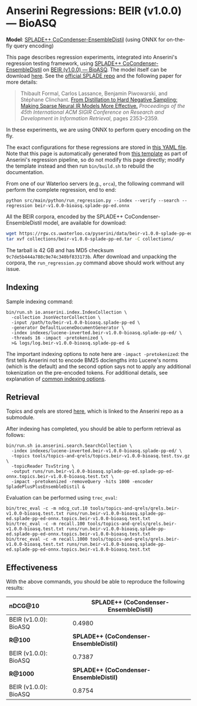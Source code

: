 # Anserini Regressions: BEIR (v1.0.0) &mdash; BioASQ

**Model**: [SPLADE++ CoCondenser-EnsembleDistil](https://arxiv.org/abs/2205.04733) (using ONNX for on-the-fly query encoding)

This page describes regression experiments, integrated into Anserini's regression testing framework, using [SPLADE++ CoCondenser-EnsembleDistil](https://arxiv.org/abs/2205.04733) on [BEIR (v1.0.0) &mdash; BioASQ](http://beir.ai/).
The model itself can be download [here](https://huggingface.co/naver/splade-cocondenser-ensembledistil).
See the [official SPLADE repo](https://github.com/naver/splade) and the following paper for more details:

> Thibault Formal, Carlos Lassance, Benjamin Piwowarski, and Stéphane Clinchant. [From Distillation to Hard Negative Sampling: Making Sparse Neural IR Models More Effective.](https://dl.acm.org/doi/10.1145/3477495.3531857) _Proceedings of the 45th International ACM SIGIR Conference on Research and Development in Information Retrieval_, pages 2353–2359.

In these experiments, we are using ONNX to perform query encoding on the fly.

The exact configurations for these regressions are stored in [this YAML file](../../src/main/resources/regression/beir-v1.0.0-bioasq.splade-pp-ed.onnx.yaml).
Note that this page is automatically generated from [this template](../../src/main/resources/docgen/templates/beir-v1.0.0-bioasq.splade-pp-ed.onnx.template) as part of Anserini's regression pipeline, so do not modify this page directly; modify the template instead and then run `bin/build.sh` to rebuild the documentation.

From one of our Waterloo servers (e.g., `orca`), the following command will perform the complete regression, end to end:

```
python src/main/python/run_regression.py --index --verify --search --regression beir-v1.0.0-bioasq.splade-pp-ed.onnx
```

All the BEIR corpora, encoded by the SPLADE++ CoCondenser-EnsembleDistil model, are available for download:

```bash
wget https://rgw.cs.uwaterloo.ca/pyserini/data/beir-v1.0.0-splade-pp-ed.tar -P collections/
tar xvf collections/beir-v1.0.0-splade-pp-ed.tar -C collections/
```

The tarball is 42 GB and has MD5 checksum `9c7de5b444a788c9e74c340bf833173b`.
After download and unpacking the corpora, the `run_regression.py` command above should work without any issue.

## Indexing

Sample indexing command:

```
bin/run.sh io.anserini.index.IndexCollection \
  -collection JsonVectorCollection \
  -input /path/to/beir-v1.0.0-bioasq.splade-pp-ed \
  -generator DefaultLuceneDocumentGenerator \
  -index indexes/lucene-inverted.beir-v1.0.0-bioasq.splade-pp-ed/ \
  -threads 16 -impact -pretokenized \
  >& logs/log.beir-v1.0.0-bioasq.splade-pp-ed &
```

The important indexing options to note here are `-impact -pretokenized`: the first tells Anserini not to encode BM25 doclengths into Lucene's norms (which is the default) and the second option says not to apply any additional tokenization on the pre-encoded tokens.
For additional details, see explanation of [common indexing options](../../docs/common-indexing-options.md).

## Retrieval

Topics and qrels are stored [here](https://github.com/castorini/anserini-tools/tree/master/topics-and-qrels), which is linked to the Anserini repo as a submodule.

After indexing has completed, you should be able to perform retrieval as follows:

```
bin/run.sh io.anserini.search.SearchCollection \
  -index indexes/lucene-inverted.beir-v1.0.0-bioasq.splade-pp-ed/ \
  -topics tools/topics-and-qrels/topics.beir-v1.0.0-bioasq.test.tsv.gz \
  -topicReader TsvString \
  -output runs/run.beir-v1.0.0-bioasq.splade-pp-ed.splade-pp-ed-onnx.topics.beir-v1.0.0-bioasq.test.txt \
  -impact -pretokenized -removeQuery -hits 1000 -encoder SpladePlusPlusEnsembleDistil &
```

Evaluation can be performed using `trec_eval`:

```
bin/trec_eval -c -m ndcg_cut.10 tools/topics-and-qrels/qrels.beir-v1.0.0-bioasq.test.txt runs/run.beir-v1.0.0-bioasq.splade-pp-ed.splade-pp-ed-onnx.topics.beir-v1.0.0-bioasq.test.txt
bin/trec_eval -c -m recall.100 tools/topics-and-qrels/qrels.beir-v1.0.0-bioasq.test.txt runs/run.beir-v1.0.0-bioasq.splade-pp-ed.splade-pp-ed-onnx.topics.beir-v1.0.0-bioasq.test.txt
bin/trec_eval -c -m recall.1000 tools/topics-and-qrels/qrels.beir-v1.0.0-bioasq.test.txt runs/run.beir-v1.0.0-bioasq.splade-pp-ed.splade-pp-ed-onnx.topics.beir-v1.0.0-bioasq.test.txt
```

## Effectiveness

With the above commands, you should be able to reproduce the following results:

| **nDCG@10**                                                                                                  | **SPLADE++ (CoCondenser-EnsembleDistil)**|
|:-------------------------------------------------------------------------------------------------------------|-----------|
| BEIR (v1.0.0): BioASQ                                                                                        | 0.4980    |
| **R@100**                                                                                                    | **SPLADE++ (CoCondenser-EnsembleDistil)**|
| BEIR (v1.0.0): BioASQ                                                                                        | 0.7387    |
| **R@1000**                                                                                                   | **SPLADE++ (CoCondenser-EnsembleDistil)**|
| BEIR (v1.0.0): BioASQ                                                                                        | 0.8754    |
